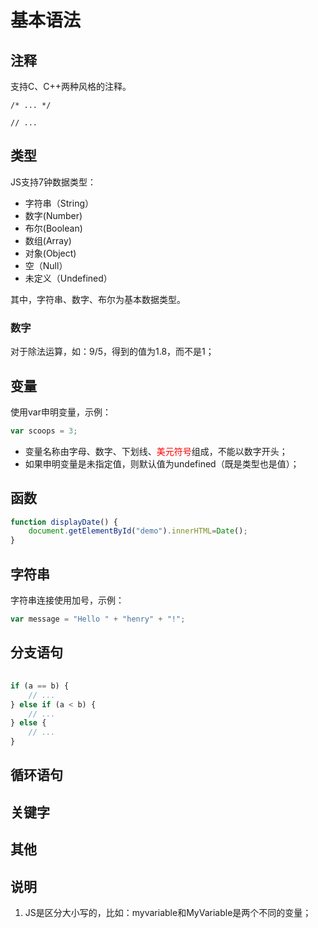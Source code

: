 # 基本语法

## 注释

支持C、C++两种风格的注释。

```
/* ... */
```

```
// ...
```


## 类型

JS支持7钟数据类型：
- 字符串（String）
- 数字(Number)
- 布尔(Boolean)
- 数组(Array)
- 对象(Object)
- 空（Null）
- 未定义（Undefined）

其中，字符串、数字、布尔为基本数据类型。

### 数字

对于除法运算，如：9/5，得到的值为1.8，而不是1；


## 变量

使用var申明变量，示例：

```javascript
var scoops = 3;
```

- 变量名称由字母、数字、下划线、<font color="red">美元符号</font>组成，不能以数字开头；
- 如果申明变量是未指定值，则默认值为undefined（既是类型也是值）；


## 函数

```javascript
function displayDate() {
    document.getElementById("demo").innerHTML=Date();
}
```


## 字符串

字符串连接使用加号，示例：

```javascript
var message = "Hello " + "henry" + "!";
```


## 分支语句

######  

```javascript
if (a == b) {
    // ...    
} else if (a < b) {
    // ...
} else {
    // ...
}
```


## 循环语句


## 关键字


## 其他


## 说明

1. JS是区分大小写的，比如：myvariable和MyVariable是两个不同的变量；

